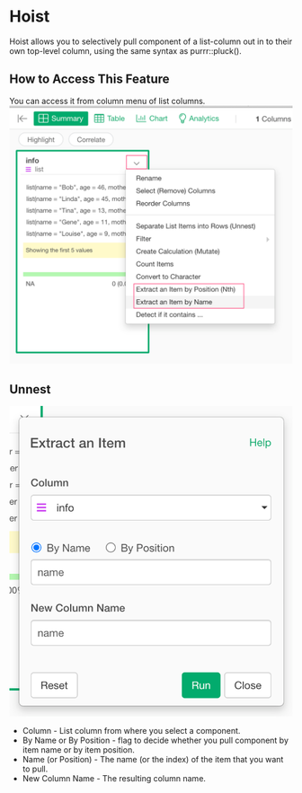 # Hoist

Hoist allows you to selectively pull component of a list-column out in to their own top-level column, using the same syntax as purrr::pluck().

## How to Access This Feature

You can access it from column menu of list columns.
![](images/hoist.png)

## Unnest

![](images/hoist_dialog.png)

* Column - List column from where you select a component.
* By Name or By Position - flag to decide whether you pull component by item name or by item position.
* Name (or Position) - The name (or the index) of the item that you want to pull.
* New Column Name - The resulting column name.
